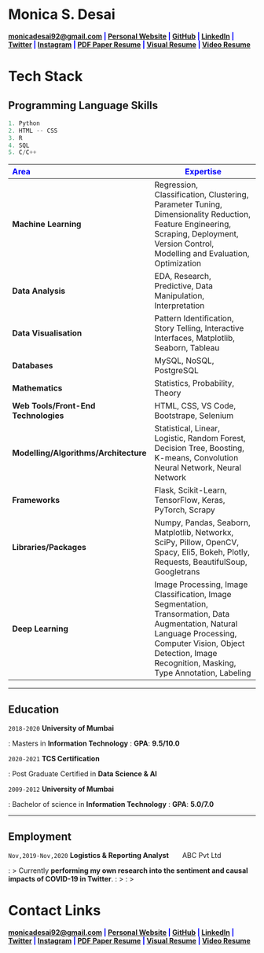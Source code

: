 # Monica S. Desai

<span style="color:blue">**<a href="mailto:monicadesai92@gmail.com">monicadesai92@gmail.com</a>
|
<a href="https://monicadesai-tech.github.io/" target="_blank">Personal Website</a>
|
<a href="https://github.com/monicadesAI-tech" target="_blank">GitHub</a>
|
<a href="https://linkedin.com/in/md92" target="_blank">LinkedIn</a>
|
<a href="https://twitter.com/MonicaDesai92" target="_blank">Twitter</a>
|
<a href="" target="_blank">Instagram</a>
|
<a href="" target="_blank">PDF Paper Resume</a>
|
<a href="" target="_blank">Visual Resume</a>
|
<a href="" target="_blank">Video Resume</a>**</span>

# Tech Stack
## **Programming Language Skills**

```python
1. Python
2. HTML -- CSS
3. R
4. SQL
5. C/C++
```

| <span style="color:blue">**Area**</span> | <span style="color:blue">**Expertise**</span>                                                                         |
| :----------------------------------------- | --------------------------------------------------------------------------------------------------------------------|
| **Machine Learning**                       |             Regression, Classification, Clustering, Parameter Tuning, Dimensionality Reduction, Feature Engineering, Scraping, Deployment, Version Control, Modelling and Evaluation, Optimization |                                                                            
| **Data Analysis**                          |             EDA, Research, Predictive, Data Manipulation, Interpretation                                            |
| **Data Visualisation**                     |             Pattern Identification, Story Telling, Interactive Interfaces, Matplotlib, Seaborn, Tableau             |                               
| **Databases**                              |             MySQL, NoSQL, PostgreSQL                                                                                |
| **Mathematics**                            |             Statistics, Probability, Theory                                                                         |
| **Web Tools/Front-End Technologies**       |             HTML, CSS, VS Code, Bootstrape, Selenium                                                                |
| **Modelling/Algorithms/Architecture**      |             Statistical, Linear, Logistic, Random Forest, Decision Tree, Boosting, K-means, Convolution Neural Network, Neural Network  |                                                                                                                                                                                                                   
| **Frameworks**                             |             Flask, Scikit-Learn, TensorFlow, Keras, PyTorch, Scrapy                                                 |
| **Libraries/Packages**                     |             Numpy, Pandas, Seaborn, Matplotlib, Networkx, SciPy, Pillow, OpenCV, Spacy, Eli5, Bokeh, Plotly,  Requests, BeautifulSoup, Googletrans |                                         
| **Deep Learning**                         |             Image Processing, Image Classification, Image Segmentation, Transormation, Data  Augmentation, Natural Language Processing, Computer Vision,  Object Detection, Image Recognition, Masking, Type Annotation, Labeling  |
                                                                     
                                                           
                                                           




---

## **Education**

`2018-2020` **University of Mumbai**

: Masters in **Information Technology**
: **GPA**: **9.5/10.0**

`2020-2021` **TCS Certification**

: Post Graduate Certified in **Data Science & AI**

`2009-2012` **University of Mumbai**

: Bachelor of science in **Information Technology**
: **GPA**: **5.0/7.0**





---

## **Employment**

`Nov,2019-Nov,2020` **Logistics & Reporting Analyst**
&nbsp; &nbsp; &nbsp; ABC Pvt Ltd

: > Currently **performing my own research into the sentiment and causal impacts of COVID-19 in Twitter**.
: > 
: > 





# **Contact Links**

<span style="color:blue">**<a href="mailto:monicadesai92@gmail.com">monicadesai92@gmail.com</a>
|
<a href="https://monicadesai-tech.github.io/" target="_blank">Personal Website</a>
|
<a href="https://github.com/monicadesAI-tech" target="_blank">GitHub</a>
|
<a href="https://linkedin.com/in/md92" target="_blank">LinkedIn</a>
|
<a href="https://twitter.com/MonicaDesai92" target="_blank">Twitter</a>
|
<a href="" target="_blank">Instagram</a>
|
<a href="" target="_blank">PDF Paper Resume</a>
|
<a href="" target="_blank">Visual Resume</a>
|
<a href="" target="_blank">Video Resume</a>**</span>


